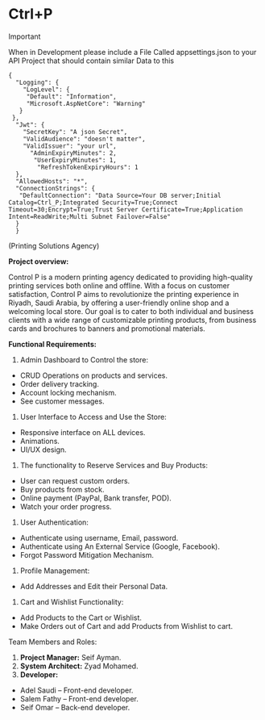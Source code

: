 # Ctrl+P
> [!IMPORTANT]
> When in Development please include a File Called appsettings.json to your API Project that should contain similar Data to this
```
{
  "Logging": {
    "LogLevel": {
     "Default": "Information",
     "Microsoft.AspNetCore": "Warning"
   }
 },
  "Jwt": {
    "SecretKey": "A json Secret",
    "ValidAudience": "doesn't matter",
    "ValidIssuer": "your url",
      "AdminExpiryMinutes": 2,
       "UserExpiryMinutes": 1,
        "RefreshTokenExpiryHours": 1
  },
  "AllowedHosts": "*",
  "ConnectionStrings": {
   "DefaultConnection": "Data Source=Your DB server;Initial Catalog=Ctrl_P;Integrated Security=True;Connect Timeout=30;Encrypt=True;Trust Server Certificate=True;Application Intent=ReadWrite;Multi Subnet Failover=False"
  }
  }
```
(Printing Solutions Agency)

**Project overview:** 

Control P is a modern printing agency dedicated to providing high-quality printing services both online and offline. With a focus on customer satisfaction, Control P aims to revolutionize the printing experience in Riyadh, Saudi Arabia, by offering a user-friendly online shop and a welcoming local store. Our goal is to cater to both individual and business clients with a wide range of customizable printing products, from business cards and brochures to banners and promotional materials.

**Functional Requirements:**

1. Admin Dashboard to Control the store:
- CRUD Operations on products and services.
- Order delivery tracking.
- Account locking mechanism.
- See customer messages.

1. User Interface to Access and Use the Store:
- Responsive interface on ALL devices.
- Animations.
- UI/UX design.

1. The functionality to Reserve Services and Buy Products:
- User can request custom orders.
- Buy products from stock.
- Online payment (PayPal, Bank transfer, POD).
- Watch your order progress.

1. User Authentication:
- Authenticate using username, Email, password.
- Authenticate using An External Service (Google, Facebook).
- Forgot Password Mitigation Mechanism. 

1. Profile Management:
- Add Addresses and Edit their Personal Data.

1. Cart and Wishlist Functionality:
- Add Products to the Cart or Wishlist.
- Make Orders out of Cart and add Products from Wishlist to cart.


Team Members and Roles:

1. **Project Manager:** Seif Ayman.
1. **System Architect:** Zyad Mohamed.
1. **Developer:** 
- Adel Saudi – Front-end developer.
- Salem Fathy – Front-end developer.
- Seif Omar – Back-end developer.
